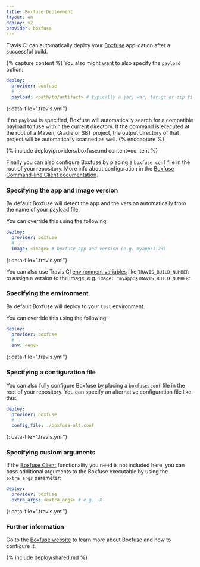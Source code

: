 ```yaml
---
title: Boxfuse Deployment
layout: en
deploy: v2
provider: boxfuse
---
```


Travis CI can automatically deploy your [Boxfuse](https://boxfuse.com/) application after a successful build.

{% capture content %}
  You also might want to also specify the `payload` option:

  ```yaml
  deploy:
    provider: boxfuse
    # ⋮
    payload: <path/to/artifact> # typically a jar, war, tar.gz or zip file
  ```
  {: data-file=".travis.yml"}

  If no `payload` is specified, Boxfuse will automatically search for a
  compatible payload to fuse within the current directory. If the command is
  executed at the root of a Maven, Gradle or SBT project, the output directory of
  that project will be automatically scanned as well.
{% endcapture %}

{% include deploy/providers/boxfuse.md content=content %}

Finally you can also configure Boxfuse by placing a `boxfuse.conf` file in the
root of your repository. More info about configuration in the
[Boxfuse Command-line Client documentation](https://boxfuse.com/docs/commandline/).

### Specifying the app and image version

By default Boxfuse will detect the app and the version automatically from the
name of your payload file.

You can override this using the following:

```yaml
deploy:
  provider: boxfuse
  # ⋮
  image: <image> # boxfuse app and version (e.g. myapp:1.23)
```
{: data-file=".travis.yml"}

You can also use Travis CI [environment variables](/user/environment-variables)
like `TRAVIS_BUILD_NUMBER` to assign a version to the image, e.g.
`image: "myapp:$TRAVIS_BUILD_NUMBER"`.

### Specifying the environment

By default Boxfuse will deploy to your `test` environment.

You can override this using the following:

```yaml
deploy:
  provider: boxfuse
  # ⋮
  env: <env>
```
{: data-file=".travis.yml"}

### Specifying a configuration file

You can also fully configure Boxfuse by placing a `boxfuse.conf` file in the
root of your repository. You can specify an alternative configuration file like
this:

```yaml
deploy:
  provider: boxfuse
  # ⋮
  config_file: ./boxfuse-alt.conf
```
{: data-file=".travis.yml"}

### Specifying custom arguments

If the [Boxfuse Client](https://boxfuse.com/docs/commandline) functionality you
need is not included here, you can pass additional arguments to the Boxfuse
executable by using the `extra_args` parameter:

```yaml
deploy:
  provider: boxfuse
  extra_args: <extra_args> # e.g. -X
```
{: data-file=".travis.yml"}

### Further information

Go to the [Boxfuse website](https://boxfuse.com) to learn more about Boxfuse
and how to configure it.

{% include deploy/shared.md %}
